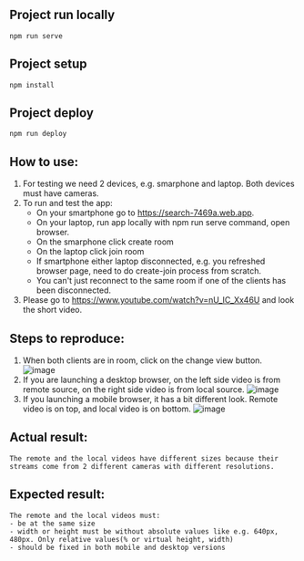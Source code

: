 ## Project run locally
```
npm run serve
```

## Project setup
```
npm install
```

## Project deploy
```
npm run deploy
```
## How to use:
1. For testing we need 2 devices, e.g. smarphone and laptop. Both devices must have cameras.
2. To run and test the app:
    - On your smartphone go to https://search-7469a.web.app.
    - On your laptop, run app locally with npm run serve command, open browser.
    - On the smarphone click create room
    - On the laptop click join room
    - If smartphone either laptop disconnected, e.g. you refreshed browser page, need to do create-join process from scratch.
    - You can't just reconnect to the same room if one of the clients has been disconnected.
3. Please go to https://www.youtube.com/watch?v=nU_IC_Xx46U and look the short video.

## Steps to reproduce:
1. When both clients are in room, click on the change view button.
    ![image](https://user-images.githubusercontent.com/125875099/226133654-c3b3eeed-5b1f-4265-b36e-791bd2fbba8e.png)
2. If you are launching a desktop browser, on the left side video is from remote source, on the right side video is from local source.
    ![image](https://user-images.githubusercontent.com/125875099/226133754-a71f199e-b0d7-44eb-9cac-fd720abb7893.png)
3. If you launching a mobile browser, it has a bit different look. Remote video is on top, and local video is on bottom.
    ![image](https://user-images.githubusercontent.com/125875099/226133912-61e10cd6-fcc7-4db2-93b1-e81aef2d656f.png)

## Actual result:
    The remote and the local videos have different sizes because their streams come from 2 different cameras with different resolutions.

## Expected result:
    The remote and the local videos must:
    - be at the same size
    - width or height must be without absolute values like e.g. 640px, 480px. Only relative values(% or virtual height, width)
    - should be fixed in both mobile and desktop versions


